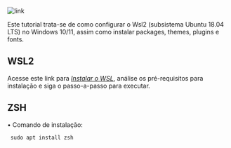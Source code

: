 ![link](https://assets.ubuntu.com/v1/ad89548e-ubuntu-on-wsl.png)

Este tutorial trata-se de como configurar o Wsl2 (subsistema Ubuntu 18.04 LTS) no Windows 10/11, assim como instalar packages, themes, plugins e fonts.

## WSL2

Acesse este link para _[Instalar o WSL](https://docs.microsoft.com/pt-br/windows/wsl/install)_, análise os pré-requisitos para instalação e siga o passo-a-passo para executar.

## ZSH

• Comando de instalação:

<code> sudo apt install zsh </code>
